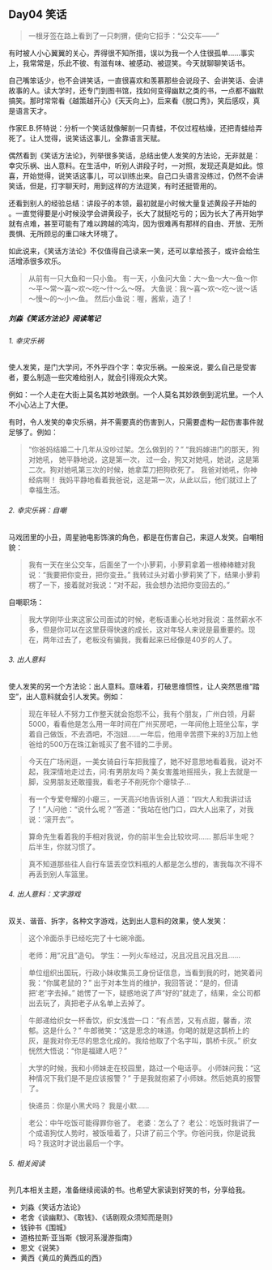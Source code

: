 ## Day04 笑话

> 一根牙签在路上看到了一只刺猬，便向它招手：“公交车——”

有时被人小心翼翼的关心，弄得很不知所措，误以为我一个人住很孤单......事实上，我常常是，乐此不彼、有滋有味、被感动、被逗笑。今天就聊聊笑话书。

自己嘴笨话少，也不会讲笑话，一直很喜欢和羡慕那些会说段子、会讲笑话、会讲故事的人。读大学时，还专门到图书馆，找如何变得幽默之类的书，一点都不幽默搞笑。那时常常看《越策越开心》《天天向上》，后来看《脱口秀》，笑后感叹，真是语言天才。

作家E.B.怀特说：分析一个笑话就像解剖一只青蛙，不仅过程枯燥，还把青蛙给弄死了。让人觉得，说笑话这事儿，全靠语言天赋。

偶然看到《笑话方法论》，列举很多笑话，总结出使人发笑的方法论，无非就是：幸灾乐祸、出人意料。在生活中，听别人讲段子时，一对照，发现还真是如此。惊喜，开始觉得，说笑话这事儿，可以训练出来。自己口头语言没练过，仍然不会讲笑话，但是，打字聊天时，用到这样的方法逗笑，有时还挺管用的。

还看到别人的经验总结：讲段子的本领，最初就是小时候大量复述黄段子开始的 。一直觉得要是小时候没学会讲黄段子，长大了就挺吃亏的；因为长大了再开始学就有点难，甚至可能有了难以跨越的鸿沟，因为很难再有那样的自由、开放、无所畏惧、无所顾忌的重口味大环境了。

如此说来，《笑话方法论》不仅值得自己读来一笑，还可以拿给孩子，或许会给生活增添很多欢乐。

> 从前有一只大鱼和一只小鱼。
> 有一天，小鱼问大鱼：大～鱼～大～鱼～你～平～常～喜～欢～吃～什～么～呀。
> 大鱼说：我～喜～欢～吃～说～话～慢～的～小～鱼。
> 然后小鱼说：喔，酱紫，造了！

##### 刘淼《笑话方法论》阅读笔记

###### 1. 幸灾乐祸

使人发笑，是门大学问，不外乎四个字：幸灾乐祸。一般来说，要么自己是受害者，要么制造一些灾难给别人，就会引得观众大笑。

例如：一个人走在大街上莫名其妙地跌倒。一个人莫名其妙跌倒到泥坑里。一个人不小心沾上了大便。

有时，令人发笑的幸灾乐祸，并不需要真的伤害到人，只需要虚构一起伤害事件就足够了。例如：

> “你爸妈结婚二十几年从没吵过架。怎么做到的？”
> “我妈嫁进门的那天，狗对她吼， 她平静地说，这是第一次，
> 过一会，狗又对她吼，她说，这是第二次。狗对她吼第三次的时候，她拿菜刀把狗砍死了。
> 我爸对她吼，你神经病啊！
> 我妈平静地看着我爸说，这是第一次，从此以后，他们就过上了幸福生活。

###### 2. 幸灾乐祸：自嘲

马戏团里的小丑，周星驰电影饰演的角色，都是在伤害自己，来逗人发笑。自嘲相貌：

> 我有一天在坐公交车，后面坐了一个小萝莉，小萝莉拿着一根棒棒糖对我说：“我要把你变丑，把你变丑。” 我转过头对着小萝莉笑了下，结果小萝莉楞了一下，接着就对我说：“对不起，我会想办法把你变回去的。”

自嘲职场：

> 我大学刚毕业来这家公司面试的时候，老板语重心长地对我说：虽然薪水不多，但是你可以在这里获得快速的成长，这对年轻人来说是最重要的。现在，两年过去了，老板没有骗我，我看起来已经像是40岁的人了。

###### 3. 出人意料

使人发笑的另一个方法论：出人意料。意味着，打破思维惯性，让人突然思维“踏空”，出人意料就会引人发笑。例如：

> 现在年轻人不努力工作整天就会抱怨不公，我有个朋友，广州白领，月薪5000，看看他是怎么用一年时间在广州买房吧，一年间他上班坐公车，学着自己做饭，不去酒吧，不泡妞……一年后，他用辛苦攒下来的3万加上他爸给的500万在珠江新城买了套不错的二手房。

> 今天在广场闲逛，一美女骑自行车把我撞了，她不好意思地看着我，说对不起，我深情地走过去，问:有男朋友吗？美女害羞地摇摇头，我上去就是一脚，没男朋友还敢撞我，看老子不削死你个瘪犊子…

> 有一个专爱夸耀的小瘪三，一天高兴地告诉别人道：“四大人和我讲过话了！”人问他：“说什么呢？”答道：“我站在他门口，四大人出来了，对我说：‘滚开去’”。

> 算命先生看着我的手相对我说，你的前半生会比较坎坷……
> 那后半生呢？
> 后半生，你就习惯了。

> 真不知道那些往人自行车篮丢空饮料瓶的人都是怎么想的，害我每次不得不再丢到别人车篮里。

###### 4. 出人意料：文字游戏

双关、谐音、拆字，各种文字游戏，达到出人意料的效果，使人发笑：

> 这个冷面杀手已经吃完了十七碗冷面。

> 老师：用“况且”造句。
> 学生：一列火车经过，况且况且况且况且......

> 单位组织出国玩，行政小妹收集员工身份证信息，当看到我的时，她笑着问我：“你属老鼠的？” 出于对本生肖的维护，我回答说：“是的，但请把'老'字去掉。” 她愣了一下，疑惑地说了声“好的”就走了，结果，全公司都出去玩了，真把老子从名单上去掉了。

> 牛郎递给织女一杯香饮，织女浅尝一口：“有点苦，又有点甜，馨香，浓郁。这是什么？” 牛郎微笑：“这是思念的味道。你喝的就是这鹊桥上的灰，是我对你无尽的思念化成的。我给他取了个名字叫，鹊桥卡灰。”
> 织女恍然大悟说：“你是福建人吧？”

> 大学的时候，我和小师妹走在校园里，路过一个电话亭。
> 小师妹问我：“这种情况下我们是不是应该报警？”
> 于是我就抱紧了小师妹。然后她真的报警了。

> 快递员：你是小黑犬吗？
> 我是小默……

> 老公：中午吃饭可能得罪你爸了。
> 老婆：怎么了？
> 老公：吃饭时我讲了一个成语狗仗人势时，被饭噎着了，只讲了前三个字。你爸问我，你是说我吗？我这时才说出最后一个字。

###### 5. 相关阅读

列几本相关主题，准备继续阅读的书。也希望大家读到好笑的书，分享给我。

- 刘淼《笑话方法论》
- 老舍《谈幽默》、《取钱》、《话剧观众须知而是则》
- 钱钟书《围城》
- 道格拉斯·亚当斯《银河系漫游指南》
- 思文《说笑》
- 黄西《黄瓜的黄西瓜的西》

